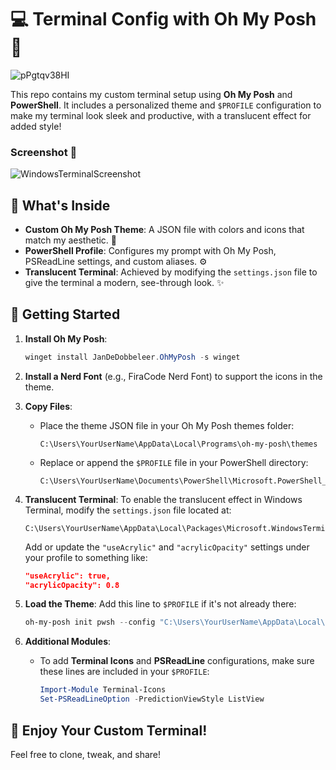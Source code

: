 # 💻 Terminal Config with Oh My Posh 🚀
![pPgtqv38HI](https://github.com/user-attachments/assets/fcf3df9e-6e56-4d6a-b8a3-7ac6fbc73b06)

This repo contains my custom terminal setup using **Oh My Posh** and **PowerShell**. It includes a personalized theme and `$PROFILE` configuration to make my terminal look sleek and productive, with a translucent effect for added style!

### Screenshot 📸

![WindowsTerminalScreenshot](https://github.com/user-attachments/assets/2cf58ec3-a975-40b9-91e5-dc592d42d5ec)



## 📁 What's Inside
- **Custom Oh My Posh Theme**: A JSON file with colors and icons that match my aesthetic. 🎨
- **PowerShell Profile**: Configures my prompt with Oh My Posh, PSReadLine settings, and custom aliases. ⚙️
- **Translucent Terminal**: Achieved by modifying the `settings.json` file to give the terminal a modern, see-through look. ✨

## 🚀 Getting Started
1. **Install Oh My Posh**:
   ```powershell
   winget install JanDeDobbeleer.OhMyPosh -s winget
   ```

2. **Install a Nerd Font** (e.g., FiraCode Nerd Font) to support the icons in the theme.

3. **Copy Files**:
   - Place the theme JSON file in your Oh My Posh themes folder:
     ```plaintext
     C:\Users\YourUserName\AppData\Local\Programs\oh-my-posh\themes
     ```
   - Replace or append the `$PROFILE` file in your PowerShell directory:
     ```plaintext
     C:\Users\YourUserName\Documents\PowerShell\Microsoft.PowerShell_profile.ps1
     ```

4. **Translucent Terminal**:
   To enable the translucent effect in Windows Terminal, modify the `settings.json` file located at:
   ```plaintext
   C:\Users\YourUserName\AppData\Local\Packages\Microsoft.WindowsTerminal_8wekyb3d8bbwe\LocalState\settings.json
   ```
   Add or update the `"useAcrylic"` and `"acrylicOpacity"` settings under your profile to something like:
   ```json
   "useAcrylic": true,
   "acrylicOpacity": 0.8
   ```

5. **Load the Theme**:
   Add this line to `$PROFILE` if it's not already there:
   ```powershell
   oh-my-posh init pwsh --config "C:\Users\YourUserName\AppData\Local\Programs\oh-my-posh\themes\agnoster.ompRegueiro.json" | Invoke-Expression
   ```

6. **Additional Modules**:
   - To add **Terminal Icons** and **PSReadLine** configurations, make sure these lines are included in your `$PROFILE`:
     ```powershell
     Import-Module Terminal-Icons
     Set-PSReadLineOption -PredictionViewStyle ListView
     ```

## 🎉 Enjoy Your Custom Terminal!

Feel free to clone, tweak, and share!
